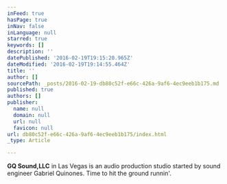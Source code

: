 ```yaml
---
inFeed: true
hasPage: true
inNav: false
inLanguage: null
starred: true
keywords: []
description: ''
datePublished: '2016-02-19T19:15:20.965Z'
dateModified: '2016-02-19T19:14:55.464Z'
title: ''
author: []
sourcePath: _posts/2016-02-19-db80c52f-e66c-426a-9af6-4ec9eeb1b175.md
published: true
authors: []
publisher:
  name: null
  domain: null
  url: null
  favicon: null
url: db80c52f-e66c-426a-9af6-4ec9eeb1b175/index.html
_type: Article

---
```

**GQ Sound,LLC** in Las Vegas is an audio production studio started by sound engineer Gabriel Quinones. Time to hit the ground runnin'.
